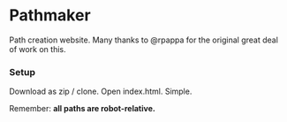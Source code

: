 # Pathmaker

Path creation website. Many thanks to @rpappa for the original great deal of work on this.

### Setup

Download as zip / clone. Open index.html. Simple.

Remember: **all paths are robot-relative.**
